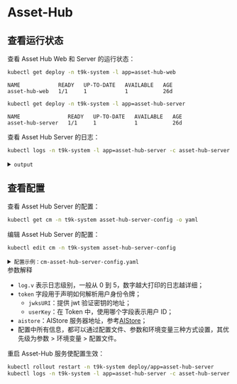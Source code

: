 # Asset-Hub

## 查看运行状态

查看 Asset Hub Web 和 Server 的运行状态：

```bash
kubectl get deploy -n t9k-system -l app=asset-hub-web
```

```
NAME            READY   UP-TO-DATE   AVAILABLE   AGE
asset-hub-web   1/1     1            1           26d
```

```bash
kubectl get deploy -n t9k-system -l app=asset-hub-server
```

```
NAME               READY   UP-TO-DATE   AVAILABLE   AGE
asset-hub-server   1/1     1            1           26d
```

查看 Asset Hub Server 的日志：

```bash
kubectl logs -n t9k-system -l app=asset-hub-server -c asset-hub-server --tail=50 -f
```

<details><summary><code class="hljs">output</code></summary>

```
[read client config] {Log:{V:4 LogColors:false ShowErrorTrace:true} Token:{JWKsURI:https://kc.kube.tensorstack.net/auth/realms/t9k-realm/protocol/openid-connect/certs UserKey:preferred_username} AIStore:http://aistore-server.t9k-system:8080}
[init logger] {V:4 LogColors:false ShowErrorTrace:true}
[new jwk client] jwks: https://kc.kube.tensorstack.net/auth/realms/t9k-realm/protocol/openid-connect/certs
[init kube config] config path: .kube/config
I3 10/11 09:25:23 aistore.go:22 security console/Init AIStore [Init AIStore] user=demo
I3 10/11 09:25:36 aistore.go:22 security console/Init AIStore [Init AIStore] user=demo
I0 10/11 09:33:54 asset_hub_components.go:52 security console [get component versions] component list={"Components":[{"Name":"AssetHub Web","Description":"AssetHub Web.","ObjectGroup":"apps","ObjectVersion":"v1","ObjectResource":"deployments","ObjectName":"asset-hub-web"},{"Name":"AssetHub Server","Description":"AssetHub Server.","ObjectGroup":"apps","ObjectVersion":"v1","ObjectResource":"deployments","ObjectName":"asset-hub-server"},{"Name":"Workflow","Description":"Operator for WorkflowTemplates and WorkflowRuns","ObjectGroup":"apps","ObjectVersion":"v1","ObjectResource":"statefulsets","ObjectName":"workflow-ctl"}]} ns=t9k-system result={"components":[{"name":"AssetHub Web","description":"AssetHub Web.","version":"1.77.2"},{"name":"AssetHub Server","description":"AssetHub Server.","version":"1.77.2"},{"name":"Workflow","description":"Operator for WorkflowTemplates and WorkflowRuns","version":"1.77.1"}]}
```

</details>

## 查看配置

查看 Asset Hub Server 的配置：

```bash
kubectl get cm -n t9k-system asset-hub-server-config -o yaml
```

编辑 Asset Hub Server 的配置：

```bash
kubectl edit cm -n t9k-system asset-hub-server-config
```

<details><summary><code class="hljs">配置示例：cm-asset-hub-server-config.yaml</code></summary>

```yaml
apiVersion: v1
data:
  client-config.json: |-
    {
      "log": {
        "v": 4
      },
      "token": {
        "jwksURI": "https://auth.sample.t9kcloud.cn/auth/realms/t9k-realm/protocol/openid-connect/certs",
        "userKey": "preferred_username"
      },
      "aistore": "http://aistore-server.t9k-system:8080"
    }
kind: ConfigMap
metadata:
  name: asset-hub-server-config
  namespace: t9k-system
```

</details>

<aside class="note info">
<div class="title">参数解释</div>

* `log.v` 表示日志级别，一般从 0 到 5，数字越大打印的日志越详细；
* `token` 字段用于声明如何解析用户身份令牌；
    * `jwksURI`：提供 jwt 验证密钥的地址；
    * `userKey`：在 Token 中，使用哪个字段表示用户 ID；
* `aistore`：AIStore 服务器地址，参考[AIStore](./ai-store.md)；
* 配置中所有信息，都可以通过配置文件、参数和环境变量三种方式设置，其优先级为参数 > 环境变量 > 配置文件。

</aside>

重启 Asset-Hub 服务使配置生效：

```bash
kubectl rollout restart -n t9k-system deploy/app=asset-hub-server
kubectl logs -n t9k-system -l app=asset-hub-server -c asset-hub-server --tail=200 -f
```
